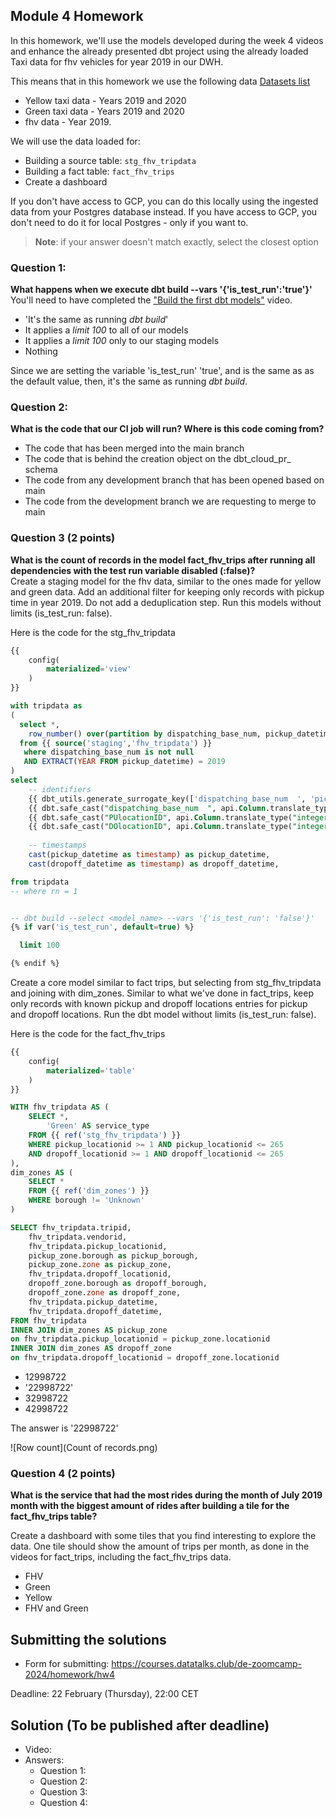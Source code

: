 ## Module 4 Homework 

In this homework, we'll use the models developed during the week 4 videos and enhance the already presented dbt project using the already loaded Taxi data for fhv vehicles for year 2019 in our DWH.

This means that in this homework we use the following data [Datasets list](https://github.com/DataTalksClub/nyc-tlc-data/)
* Yellow taxi data - Years 2019 and 2020
* Green taxi data - Years 2019 and 2020 
* fhv data - Year 2019. 

We will use the data loaded for:

* Building a source table: `stg_fhv_tripdata`
* Building a fact table: `fact_fhv_trips`
* Create a dashboard 

If you don't have access to GCP, you can do this locally using the ingested data from your Postgres database
instead. If you have access to GCP, you don't need to do it for local Postgres - only if you want to.

> **Note**: if your answer doesn't match exactly, select the closest option 

### Question 1: 

**What happens when we execute dbt build --vars '{'is_test_run':'true'}'**
You'll need to have completed the ["Build the first dbt models"](https://www.youtube.com/watch?v=UVI30Vxzd6c) video. 
- 'It's the same as running *dbt build*'
- It applies a _limit 100_ to all of our models
- It applies a _limit 100_ only to our staging models
- Nothing

Since we are setting the variable 'is_test_run' 'true', and is the same as as the default value, then, it's the same as running *dbt build*.

### Question 2: 

**What is the code that our CI job will run? Where is this code coming from?**  

- The code that has been merged into the main branch
- The code that is behind the creation object on the dbt_cloud_pr_ schema
- The code from any development branch that has been opened based on main
- The code from the development branch we are requesting to merge to main


### Question 3 (2 points)

**What is the count of records in the model fact_fhv_trips after running all dependencies with the test run variable disabled (:false)?**  
Create a staging model for the fhv data, similar to the ones made for yellow and green data. Add an additional filter for keeping only records with pickup time in year 2019.
Do not add a deduplication step. Run this models without limits (is_test_run: false).

Here is the code for the stg_fhv_tripdata

``` SQL
{{
    config(
        materialized='view'
    )
}}

with tripdata as 
(
  select *,
    row_number() over(partition by dispatching_base_num, pickup_datetime) as rn
  from {{ source('staging','fhv_tripdata') }}
   where dispatching_base_num is not null
   AND EXTRACT(YEAR FROM pickup_datetime) = 2019 
)
select
    -- identifiers
    {{ dbt_utils.generate_surrogate_key(['dispatching_base_num	', 'pickup_datetime']) }} as tripid,
    {{ dbt.safe_cast("dispatching_base_num	", api.Column.translate_type("integer")) }} as vendorid,
    {{ dbt.safe_cast("PUlocationID", api.Column.translate_type("integer")) }} as pickup_locationid,
    {{ dbt.safe_cast("DOlocationID", api.Column.translate_type("integer")) }} as dropoff_locationid,
    
    -- timestamps
    cast(pickup_datetime as timestamp) as pickup_datetime,
    cast(dropoff_datetime as timestamp) as dropoff_datetime,

from tripdata
-- where rn = 1


-- dbt build --select <model_name> --vars '{'is_test_run': 'false'}'
{% if var('is_test_run', default=true) %}

  limit 100

{% endif %}
```

Create a core model similar to fact trips, but selecting from stg_fhv_tripdata and joining with dim_zones.
Similar to what we've done in fact_trips, keep only records with known pickup and dropoff locations entries for pickup and dropoff locations. 
Run the dbt model without limits (is_test_run: false).

Here is the code for the fact_fhv_trips

```SQL
{{
    config(
        materialized='table'
    )
}}

WITH fhv_tripdata AS (
    SELECT *,
        'Green' AS service_type
    FROM {{ ref('stg_fhv_tripdata') }}
    WHERE pickup_locationid >= 1 AND pickup_locationid <= 265
    AND dropoff_locationid >= 1 AND dropoff_locationid <= 265
),
dim_zones AS (
    SELECT * 
    FROM {{ ref('dim_zones') }}
    WHERE borough != 'Unknown'
)

SELECT fhv_tripdata.tripid, 
    fhv_tripdata.vendorid,  
    fhv_tripdata.pickup_locationid, 
    pickup_zone.borough as pickup_borough, 
    pickup_zone.zone as pickup_zone, 
    fhv_tripdata.dropoff_locationid,
    dropoff_zone.borough as dropoff_borough, 
    dropoff_zone.zone as dropoff_zone,  
    fhv_tripdata.pickup_datetime, 
    fhv_tripdata.dropoff_datetime, 
FROM fhv_tripdata
INNER JOIN dim_zones AS pickup_zone
on fhv_tripdata.pickup_locationid = pickup_zone.locationid
INNER JOIN dim_zones AS dropoff_zone
on fhv_tripdata.dropoff_locationid = dropoff_zone.locationid
```

- 12998722
- '22998722'
- 32998722
- 42998722

The answer is '22998722'

![Row count](Count of records.png)

### Question 4 (2 points)

**What is the service that had the most rides during the month of July 2019 month with the biggest amount of rides after building a tile for the fact_fhv_trips table?**

Create a dashboard with some tiles that you find interesting to explore the data. One tile should show the amount of trips per month, as done in the videos for fact_trips, including the fact_fhv_trips data.

- FHV
- Green
- Yellow
- FHV and Green


## Submitting the solutions

* Form for submitting: https://courses.datatalks.club/de-zoomcamp-2024/homework/hw4

Deadline: 22 February (Thursday), 22:00 CET


## Solution (To be published after deadline)

* Video: 
* Answers:
  * Question 1: 
  * Question 2: 
  * Question 3: 
  * Question 4: 

